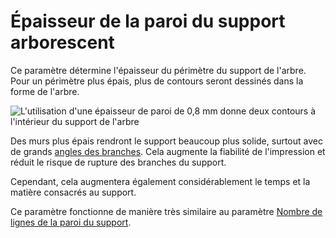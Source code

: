 Épaisseur de la paroi du support arborescent
====
Ce paramètre détermine l'épaisseur du périmètre du support de l'arbre. Pour un périmètre plus épais, plus de contours seront dessinés dans la forme de l'arbre.

![L'utilisation d'une épaisseur de paroi de 0,8 mm donne deux contours à l'intérieur du support de l'arbre](../../../articles/images/support_tree_wall_count.png)

Des murs plus épais rendront le support beaucoup plus solide, surtout avec de grands [angles des branches](support_tree_angle.md). Cela augmente la fiabilité de l'impression et réduit le risque de rupture des branches du support.

Cependant, cela augmentera également considérablement le temps et la matière consacrés au support.

Ce paramètre fonctionne de manière très similaire au paramètre [Nombre de lignes de la paroi du support](../support/support_wall_count.md).

